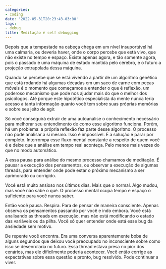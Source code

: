```yaml
---
categories:
- coding
date: '2022-05-31T20:23:43-03:00'
tags:
- debug
title: Meditação é self debugging
---
```


Depois que a tempestade na cabeça chega em um nível insuportável há uma calmaria, ou deveria haver, onde o corpo percebe que está vivo, que não existe no tempo e espaço. Existe apenas agora, e tão somente agora, pois o passado é uma máquina de estado mantida pelo cérebro, e o futuro a projeção extrapolada dessa máquina.

Quando se percebe que se está vivendo a partir de um algoritmo genético que está rodando há algumas décadas em um saco de carne com peças móveis é o momento que começamos a entender o que é reflexão, um poderoso mecanismo que pode nos ajudar mais do que o melhor dos psicólogos. Até porque este hipotético especialista da mente nunca teria acesso a tanta informação quanto você tem sobre suas próprias memórias e sobre seu jeito de agir.

Só você conseguirá extrair de uma autoanálise o conhecimento necessário para melhorar seu entendimento de como esse algoritmo funciona. Porém, há um problema: a própria reflexão faz parte desse algoritmo. O processo não pode analisar a si mesmo. Isso é impossível. E a solução é parar por completo. Interrompa esse fluxo mental constante a respeito de quem você é e deixe que a análise em tempo real aconteça. Pelo menos mais vezes do que no modo automático.

A essa pausa para análise do mesmo processo chamamos de meditação. É pausar a execução dos pensamentos, ou observar a execução de algumas threads, para entender onde pode estar o próximo mecanismo a ser aprimorado ou corrigido.

Você está muito ansioso nos últimos dias. Mais que o normal. Algo mudou, mas você não sabe o quê. O processo mental ocupa tempo e espaço o suficiente para você nunca saber.

Então você pausa. Respira. Para de pensar de maneira consciente. Apenas observa os pensamentos passando por você e indo embora. Você está analisando as threads em execução, mas não está modificando o estado das variáveis ou da pilha. Você só quer entender onde está esse bug da ansiedade sem motivo.

De repente você encontra. Era uma conversa aparentemente boba de alguns segundos que deixou você preocupado no inconsciente sobre como isso se desenrolaria no futuro. Essa thread estava presa no pior dos cenários, mas ele dificilmente poderia acontecer. Você então corrige as expectativas sobre essa questão e pronto, bug resolvido. Pode continuar a viver.

